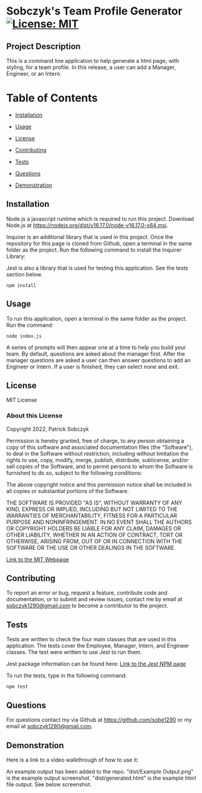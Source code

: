  # Sobczyk's Team Profile Generator    [![License: MIT](https://img.shields.io/badge/License-MIT-yellow.svg)](https://opensource.org/licenses/MIT)

  ## Project Description 

  This is a command line application to help generate a html page, with styling, for a team profile. In this release, a user can add a Manager, Engineer, or an Intern. 

  # Table of Contents

  - [Installation](#installation)

  - [Usage](#usage)

  - [License](#license)

  - [Contributing](#contributing)

  - [Tests](#tests)

  - [Questions](#questions)

  - [Demonstration](#demonstration)

    
  ## Installation 

  Node.js a javascript runtime which is required to run this project. Download Node.js at https://nodejs.org/dist/v16.17.0/node-v16.17.0-x64.msi. 

  Inquirer is an additional library that is used in this project. Once the repository for this page is cloned from Github, open a terminal in the same folder as the project. Run the following command to install the Inquirer Library:

  Jest is also a library that is used for testing this application. See the tests section below.

  ```
  npm install
  ```

  ## Usage 

  To run this application, open a terminal in the same folder as the project. Run the command:  

  ```
  node index.js
  ```

  A series of prompts will then appear one at a time to help you build your team. By default, questions are asked about the manager first. After the manager questions are asked a user can then answer questions to add an Engineer or Intern. If a user is finished, they can select none and exit.

  ## License 

  MIT License

  ### About this License 

  Copyright 2022, Patrick Sobczyk

  Permission is hereby granted, free of charge, to any person obtaining a copy of this software and associated documentation files (the "Software"), to deal in the Software without restriction, including without limitation the rights to use, copy, modify, merge, publish, distribute, sublicense, and/or sell copies of the Software, and to permit persons to whom the Software is furnished to do so, subject to the following conditions:

  The above copyright notice and this permission notice shall be included in all copies or substantial portions of the Software.

  THE SOFTWARE IS PROVIDED "AS IS", WITHOUT WARRANTY OF ANY KIND, EXPRESS OR IMPLIED, INCLUDING BUT NOT LIMITED TO THE WARRANTIES OF MERCHANTABILITY, FITNESS FOR A PARTICULAR PURPOSE AND NONINFRINGEMENT. IN NO EVENT SHALL THE AUTHORS OR COPYRIGHT HOLDERS BE LIABLE FOR ANY CLAIM, DAMAGES OR OTHER LIABILITY, WHETHER IN AN ACTION OF CONTRACT, TORT OR OTHERWISE, ARISING FROM, OUT OF OR IN CONNECTION WITH THE SOFTWARE OR THE USE OR OTHER DEALINGS IN THE SOFTWARE.

  [Link to the MIT Webpage](https://www.mit.edu/~amini/LICENSE.md)

  ## Contributing 

  To report an error or bug, request a feature, contribute code and documentation, or to submit and review issues, contact me by email at sobczyk1290@gmail.com to become a contributor to the project.

  ## Tests 

  Tests are written to check the four main classes that are used in this application. The tests cover the Employee, Manager, Intern, and Engineer classes. The test were written to use Jest to run them.

  Jest package information can be found here: [Link to the Jest NPM page](https://www.npmjs.com/package/jest)

  To run the tests, type in the following command:

  ```
  npm test
  ```

  ## Questions 

  For questions contact my via Github at https://github.com/sobe1290 or my email at sobczyk1290@gmail.com.

  ## Demonstration

  Here is a link to a video walkthrough of how to use it:

  

  An example output has been added to the repo. "dist/Example Output.png" is the example output screenshot. "dist/generated.html" is the example html file output. See below screenshot.

